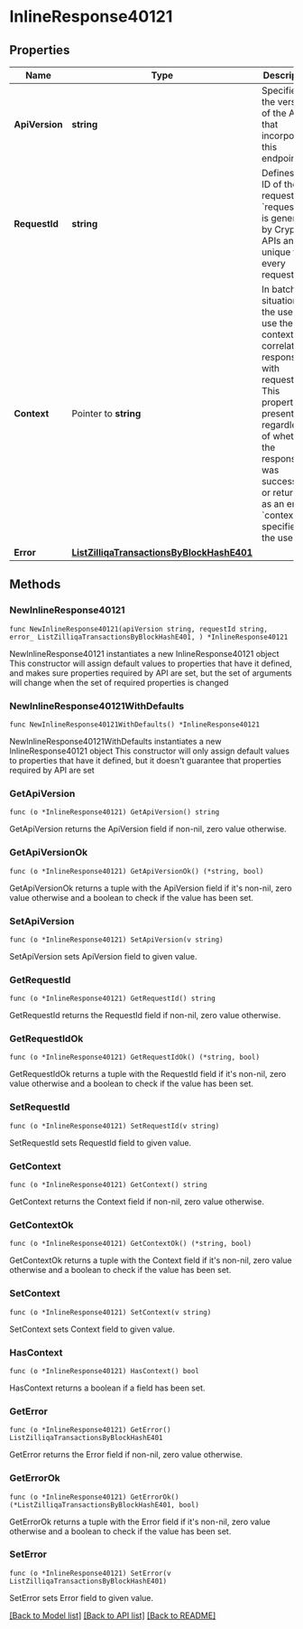 # InlineResponse40121

## Properties

Name | Type | Description | Notes
------------ | ------------- | ------------- | -------------
**ApiVersion** | **string** | Specifies the version of the API that incorporates this endpoint. | 
**RequestId** | **string** | Defines the ID of the request. The &#x60;requestId&#x60; is generated by Crypto APIs and it&#39;s unique for every request. | 
**Context** | Pointer to **string** | In batch situations the user can use the context to correlate responses with requests. This property is present regardless of whether the response was successful or returned as an error. &#x60;context&#x60; is specified by the user. | [optional] 
**Error** | [**ListZilliqaTransactionsByBlockHashE401**](ListZilliqaTransactionsByBlockHashE401.md) |  | 

## Methods

### NewInlineResponse40121

`func NewInlineResponse40121(apiVersion string, requestId string, error_ ListZilliqaTransactionsByBlockHashE401, ) *InlineResponse40121`

NewInlineResponse40121 instantiates a new InlineResponse40121 object
This constructor will assign default values to properties that have it defined,
and makes sure properties required by API are set, but the set of arguments
will change when the set of required properties is changed

### NewInlineResponse40121WithDefaults

`func NewInlineResponse40121WithDefaults() *InlineResponse40121`

NewInlineResponse40121WithDefaults instantiates a new InlineResponse40121 object
This constructor will only assign default values to properties that have it defined,
but it doesn't guarantee that properties required by API are set

### GetApiVersion

`func (o *InlineResponse40121) GetApiVersion() string`

GetApiVersion returns the ApiVersion field if non-nil, zero value otherwise.

### GetApiVersionOk

`func (o *InlineResponse40121) GetApiVersionOk() (*string, bool)`

GetApiVersionOk returns a tuple with the ApiVersion field if it's non-nil, zero value otherwise
and a boolean to check if the value has been set.

### SetApiVersion

`func (o *InlineResponse40121) SetApiVersion(v string)`

SetApiVersion sets ApiVersion field to given value.


### GetRequestId

`func (o *InlineResponse40121) GetRequestId() string`

GetRequestId returns the RequestId field if non-nil, zero value otherwise.

### GetRequestIdOk

`func (o *InlineResponse40121) GetRequestIdOk() (*string, bool)`

GetRequestIdOk returns a tuple with the RequestId field if it's non-nil, zero value otherwise
and a boolean to check if the value has been set.

### SetRequestId

`func (o *InlineResponse40121) SetRequestId(v string)`

SetRequestId sets RequestId field to given value.


### GetContext

`func (o *InlineResponse40121) GetContext() string`

GetContext returns the Context field if non-nil, zero value otherwise.

### GetContextOk

`func (o *InlineResponse40121) GetContextOk() (*string, bool)`

GetContextOk returns a tuple with the Context field if it's non-nil, zero value otherwise
and a boolean to check if the value has been set.

### SetContext

`func (o *InlineResponse40121) SetContext(v string)`

SetContext sets Context field to given value.

### HasContext

`func (o *InlineResponse40121) HasContext() bool`

HasContext returns a boolean if a field has been set.

### GetError

`func (o *InlineResponse40121) GetError() ListZilliqaTransactionsByBlockHashE401`

GetError returns the Error field if non-nil, zero value otherwise.

### GetErrorOk

`func (o *InlineResponse40121) GetErrorOk() (*ListZilliqaTransactionsByBlockHashE401, bool)`

GetErrorOk returns a tuple with the Error field if it's non-nil, zero value otherwise
and a boolean to check if the value has been set.

### SetError

`func (o *InlineResponse40121) SetError(v ListZilliqaTransactionsByBlockHashE401)`

SetError sets Error field to given value.



[[Back to Model list]](../README.md#documentation-for-models) [[Back to API list]](../README.md#documentation-for-api-endpoints) [[Back to README]](../README.md)


